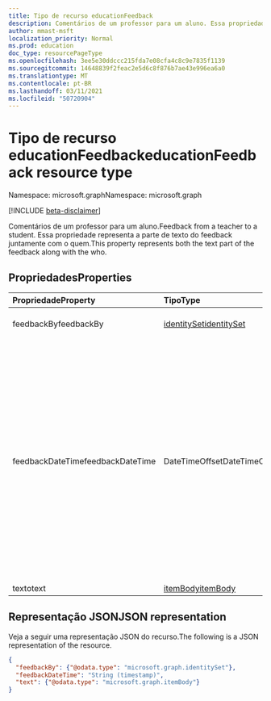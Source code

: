 ```yaml
---
title: Tipo de recurso educationFeedback
description: Comentários de um professor para um aluno. Essa propriedade representa a parte de texto do feedback juntamente com o quem.
author: mmast-msft
localization_priority: Normal
ms.prod: education
doc_type: resourcePageType
ms.openlocfilehash: 3ee5e30ddccc215fda7e08cfa4c8c9e7835f1139
ms.sourcegitcommit: 14648839f2feac2e5d6c8f876b7ae43e996ea6a0
ms.translationtype: MT
ms.contentlocale: pt-BR
ms.lasthandoff: 03/11/2021
ms.locfileid: "50720904"
---
```

# <a name="educationfeedback-resource-type"></a><span data-ttu-id="8ba6d-104">Tipo de recurso educationFeedback</span><span class="sxs-lookup"><span data-stu-id="8ba6d-104">educationFeedback resource type</span></span>

<span data-ttu-id="8ba6d-105">Namespace: microsoft.graph</span><span class="sxs-lookup"><span data-stu-id="8ba6d-105">Namespace: microsoft.graph</span></span>

[!INCLUDE [beta-disclaimer](../../includes/beta-disclaimer.md)]

<span data-ttu-id="8ba6d-106">Comentários de um professor para um aluno.</span><span class="sxs-lookup"><span data-stu-id="8ba6d-106">Feedback from a teacher to a student.</span></span> <span data-ttu-id="8ba6d-107">Essa propriedade representa a parte de texto do feedback juntamente com o quem.</span><span class="sxs-lookup"><span data-stu-id="8ba6d-107">This property represents both the text part of the feedback along with the who.</span></span>


## <a name="properties"></a><span data-ttu-id="8ba6d-108">Propriedades</span><span class="sxs-lookup"><span data-stu-id="8ba6d-108">Properties</span></span>
| <span data-ttu-id="8ba6d-109">Propriedade</span><span class="sxs-lookup"><span data-stu-id="8ba6d-109">Property</span></span>     | <span data-ttu-id="8ba6d-110">Tipo</span><span class="sxs-lookup"><span data-stu-id="8ba6d-110">Type</span></span>   |<span data-ttu-id="8ba6d-111">Descrição</span><span class="sxs-lookup"><span data-stu-id="8ba6d-111">Description</span></span>|
|:---------------|:--------|:----------|
|<span data-ttu-id="8ba6d-112">feedbackBy</span><span class="sxs-lookup"><span data-stu-id="8ba6d-112">feedbackBy</span></span>|[<span data-ttu-id="8ba6d-113">identitySet</span><span class="sxs-lookup"><span data-stu-id="8ba6d-113">identitySet</span></span>](identityset.md)|<span data-ttu-id="8ba6d-114">Usuário que criou os comentários.</span><span class="sxs-lookup"><span data-stu-id="8ba6d-114">User who created the feedback.</span></span>|
|<span data-ttu-id="8ba6d-115">feedbackDateTime</span><span class="sxs-lookup"><span data-stu-id="8ba6d-115">feedbackDateTime</span></span>|<span data-ttu-id="8ba6d-116">DateTimeOffset</span><span class="sxs-lookup"><span data-stu-id="8ba6d-116">DateTimeOffset</span></span>|<span data-ttu-id="8ba6d-117">Momento no tempo em que os comentários foram dados.</span><span class="sxs-lookup"><span data-stu-id="8ba6d-117">Moment in time when the feedback was given.</span></span> <span data-ttu-id="8ba6d-118">O tipo Timestamp representa informações de data e hora usando o formato ISO 8601 e está sempre no horário UTC.</span><span class="sxs-lookup"><span data-stu-id="8ba6d-118">The Timestamp type represents date and time information using ISO 8601 format and is always in UTC time.</span></span> <span data-ttu-id="8ba6d-119">Por exemplo, meia-noite UTC em 1 de janeiro de 2014 é `2014-01-01T00:00:00Z`</span><span class="sxs-lookup"><span data-stu-id="8ba6d-119">For example, midnight UTC on Jan 1, 2014 is `2014-01-01T00:00:00Z`</span></span>|
|<span data-ttu-id="8ba6d-120">texto</span><span class="sxs-lookup"><span data-stu-id="8ba6d-120">text</span></span>|[<span data-ttu-id="8ba6d-121">itemBody</span><span class="sxs-lookup"><span data-stu-id="8ba6d-121">itemBody</span></span>](itembody.md)|<span data-ttu-id="8ba6d-122">Comentários.</span><span class="sxs-lookup"><span data-stu-id="8ba6d-122">Feedback.</span></span>|

## <a name="json-representation"></a><span data-ttu-id="8ba6d-123">Representação JSON</span><span class="sxs-lookup"><span data-stu-id="8ba6d-123">JSON representation</span></span>

<span data-ttu-id="8ba6d-124">Veja a seguir uma representação JSON do recurso.</span><span class="sxs-lookup"><span data-stu-id="8ba6d-124">The following is a JSON representation of the resource.</span></span>

<!-- {
  "blockType": "resource",
  "optionalProperties": [

  ],
  "@odata.type": "microsoft.graph.educationFeedback"
}-->

```json
{
  "feedbackBy": {"@odata.type": "microsoft.graph.identitySet"},
  "feedbackDateTime": "String (timestamp)",
  "text": {"@odata.type": "microsoft.graph.itemBody"}
}

```

<!-- uuid: 8fcb5dbc-d5aa-4681-8e31-b001d5168d79
2015-10-25 14:57:30 UTC -->
<!--
{
  "type": "#page.annotation",
  "description": "educationFeedback resource",
  "keywords": "",
  "section": "documentation",
  "tocPath": "",
  "suppressions": []
}
-->


